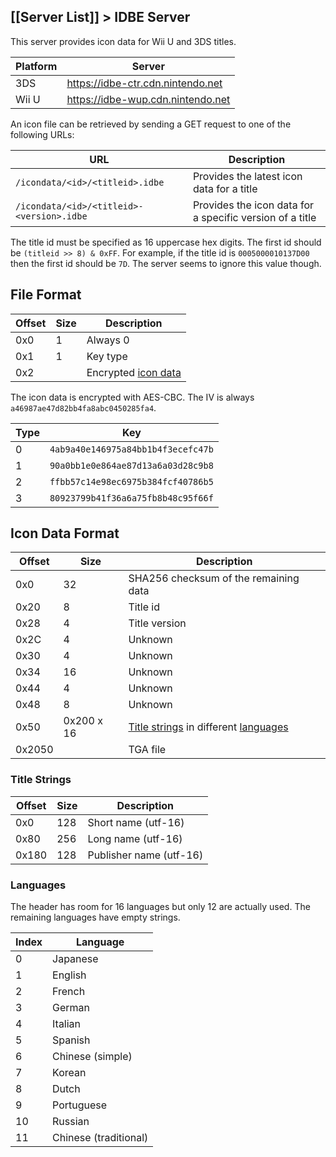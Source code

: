 ## [[Server List]] > IDBE Server

This server provides icon data for Wii U and 3DS titles.

| Platform | Server |
| --- | --- |
| 3DS | https://idbe-ctr.cdn.nintendo.net |
| Wii U | https://idbe-wup.cdn.nintendo.net |

An icon file can be retrieved by sending a GET request to one of the following URLs:

| URL | Description |
| --- | --- |
| `/icondata/<id>/<titleid>.idbe` | Provides the latest icon data for a title |
| `/icondata/<id>/<titleid>-<version>.idbe` | Provides the icon data for a specific version of a title |

The title id must be specified as 16 uppercase hex digits. The first id should be `(titleid >> 8) & 0xFF`. For example, if the title id is `0005000010137D00` then the first id should be `7D`. The server seems to ignore this value though.

## File Format
| Offset | Size | Description |
| --- | --- | --- |
| 0x0 | 1 | Always 0 |
| 0x1 | 1 | Key type |
| 0x2 | | Encrypted [icon data](#icon-data-format) |

The icon data is encrypted with AES-CBC. The IV is always `a46987ae47d82bb4fa8abc0450285fa4`.

| Type | Key |
| --- | --- |
| 0 | `4ab9a40e146975a84bb1b4f3ecefc47b` |
| 1 | `90a0bb1e0e864ae87d13a6a03d28c9b8` |
| 2 | `ffbb57c14e98ec6975b384fcf40786b5` |
| 3 | `80923799b41f36a6a75fb8b48c95f66f` |

## Icon Data Format
| Offset | Size | Description |
| --- | --- | --- |
| 0x0 | 32 | SHA256 checksum of the remaining data |
| 0x20 | 8 | Title id |
| 0x28 | 4 | Title version |
| 0x2C | 4 | Unknown |
| 0x30 | 4 | Unknown |
| 0x34 | 16 | Unknown |
| 0x44 | 4 | Unknown |
| 0x48 | 8 | Unknown |
| 0x50 | 0x200 x 16 | [Title strings](#title-strings) in different [languages](#languages) |
| 0x2050 | | TGA file |

### Title Strings
| Offset | Size | Description |
| --- | --- | --- |
| 0x0 | 128 | Short name (utf-16) |
| 0x80 | 256 | Long name (utf-16) |
| 0x180 | 128 | Publisher name (utf-16) |

### Languages
The header has room for 16 languages but only 12 are actually used. The remaining languages have empty strings.

| Index | Language |
| --- | --- |
| 0 | Japanese |
| 1 | English |
| 2 | French |
| 3 | German |
| 4 | Italian |
| 5 | Spanish |
| 6 | Chinese (simple) |
| 7 | Korean |
| 8 | Dutch |
| 9 | Portuguese |
| 10 | Russian |
| 11 | Chinese (traditional) |

<!-- | 0x20 | 0x36B0 or 0x12060 | Icon data | -->